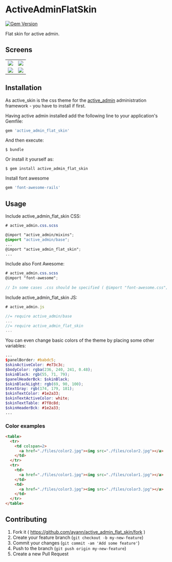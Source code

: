 # ActiveAdminFlatSkin
[![Gem Version](https://badge.fury.io/rb/active_admin_flat_skin.svg)](http://badge.fury.io/rb/active_admin_flat_skin)

Flat skin for active admin.

## Screens

<table>
  <tr>
    <td>
      <a href="./files/1.jpg"><img src="./files/1.jpg"></a>
    </td>
    <td>
      <a href="./files/2.jpg"><img src="./files/2.jpg"></a>
    </td>
  </tr>
  <tr>
    <td>
      <a href="./files/3.jpg"><img src="./files/3.jpg"></a>
    </td>
    <td>
      <a href="./files/4.jpg"><img src="./files/4.jpg"></a>
    </td>
  </tr>
</table>

## Installation

As active_skin is the css theme for the [active_admin](https://github.com/gregbell/active_admin) administration framework - you have to install if first.

Having active admin installed add the following line to your application's Gemfile:

```ruby
gem 'active_admin_flat_skin'
```

And then execute:

    $ bundle

Or install it yourself as:

    $ gem install active_admin_flat_skin

Install font awesome

```ruby
gem 'font-awesome-rails'
```

## Usage

Include active_admin_flat_skin CSS:

```scss
# active_admin.css.scss

@import "active_admin/mixins";
@import "active_admin/base";
...
@import "active_admin_flat_skin";
...
```

Include also Font Awesome:

```scss
# active_admin.css.scss
@import "font-awesome";
    
// In some cases .css should be specified ( @import "font-awesome.css"; )
```

Include active_admin_flat_skin JS:

```js
# active_admin.js

//= require active_admin/base
...
//= require active_admin_flat_skin
...
```

You can even change basic colors of the theme by placing some other variables:

```scss
...
$panelBorder: #babdc5;
$skinActiveColor: #e73c3c;
$bodyColor: rgba(236, 240, 241, 0.48);
$skinBlack: rgb(55, 71, 79);
$panelHeaderBck: $skinBlack;
$skinBlackLight: rgb(69, 90, 100);
$textGray: rgb(174, 179, 181);
$skinTextColor: #1e2a33;
$skinTextActiveColor: white;
$skinTextTable: #7f8c8d;
$skinHeaderBck: #1e2a33;
...
```


### Color examples

```html
<table>
  <tr>
    <td colspan=2>
      <a href="./files/color2.jpg"><img src="./files/color2.jpg"></a>
    </td>
  </tr>
  <tr>
    <td>
      <a href="./files/color1.jpg"><img src="./files/color1.jpg"></a>
    </td>
    <td>
      <a href="./files/color3.jpg"><img src="./files/color3.jpg"></a>
    </td>
  </tr>
</table>
```

## Contributing

1. Fork it ( https://github.com/ayann/active_admin_flat_skin/fork )
2. Create your feature branch (`git checkout -b my-new-feature`)
3. Commit your changes (`git commit -am 'Add some feature'`)
4. Push to the branch (`git push origin my-new-feature`)
5. Create a new Pull Request
